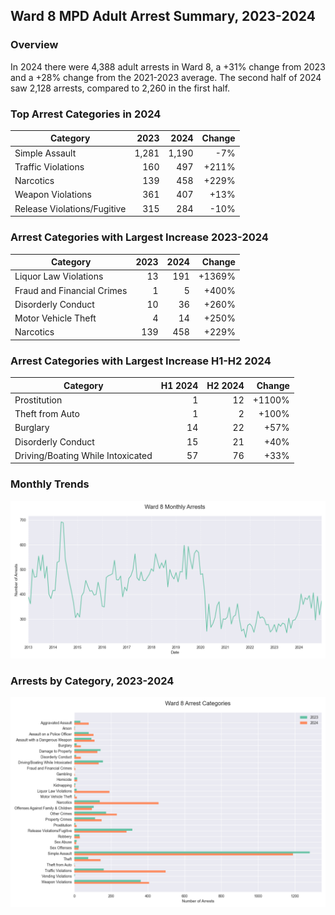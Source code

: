 ## Ward 8 MPD Adult Arrest Summary, 2023-2024

### Overview
In 2024 there were 4,388 adult arrests in Ward 8, a +31% change from 2023 and a +28% change from the 2021-2023 average. The second half of 2024 saw 2,128 arrests, compared to 2,260 in the first half.

### Top Arrest Categories in 2024
| Category | 2023 | 2024 | Change |
|----------|------:|------:|---------:|
| Simple Assault | 1,281 | 1,190 | -7% |
| Traffic Violations | 160 | 497 | +211% |
| Narcotics | 139 | 458 | +229% |
| Weapon Violations | 361 | 407 | +13% |
| Release Violations/Fugitive | 315 | 284 | -10% |

### Arrest Categories with Largest Increase 2023-2024
| Category | 2023 | 2024 | Change |
|----------|------:|------:|---------:|
| Liquor Law Violations | 13 | 191 | +1369% |
| Fraud and Financial Crimes | 1 | 5 | +400% |
| Disorderly Conduct | 10 | 36 | +260% |
| Motor Vehicle Theft | 4 | 14 | +250% |
| Narcotics | 139 | 458 | +229% |

### Arrest Categories with Largest Increase H1-H2 2024
| Category | H1 2024 | H2 2024 | Change |
|----------|---------:|---------:|---------:|
| Prostitution | 1 | 12 | +1100% |
| Theft from Auto | 1 | 2 | +100% |
| Burglary | 14 | 22 | +57% |
| Disorderly Conduct | 15 | 21 | +40% |
| Driving/Boating While Intoxicated | 57 | 76 | +33% |

### Monthly Trends
![Monthly Arrest Trends](ward_8_monthly_trends.png)

### Arrests by Category, 2023-2024
![Arrests by category](ward_8_categories.png)
